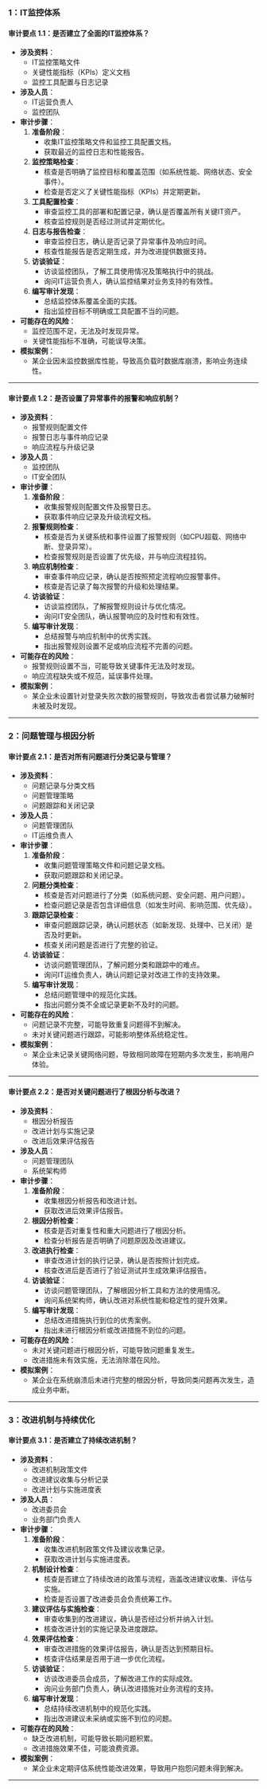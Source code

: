 
### **1：IT监控体系**

#### **审计要点 1.1**：是否建立了全面的IT监控体系？

- **涉及资料**：
    - IT监控策略文件
    - 关键性能指标（KPIs）定义文档
    - 监控工具配置与日志记录
- **涉及人员**：
    - IT运营负责人
    - 监控团队
- **审计步骤**：
    1. **准备阶段**：
        - 收集IT监控策略文件和监控工具配置文档。
        - 获取最近的监控日志和性能报告。
    2. **监控策略检查**：
        - 核查是否明确了监控目标和覆盖范围（如系统性能、网络状态、安全事件）。
        - 检查是否定义了关键性能指标（KPIs）并定期更新。
    3. **工具配置检查**：
        - 审查监控工具的部署和配置记录，确认是否覆盖所有关键IT资产。
        - 核查监控规则是否经过测试并定期优化。
    4. **日志与报告检查**：
        - 审查监控日志，确认是否记录了异常事件及响应时间。
        - 核查性能报告是否定期生成，并为改进提供数据支持。
    5. **访谈验证**：
        - 访谈监控团队，了解工具使用情况及策略执行中的挑战。
        - 询问IT运营负责人，确认监控结果对业务支持的有效性。
    6. **编写审计发现**：
        - 总结监控体系覆盖全面的实践。
        - 指出监控目标不明确或工具配置不当的问题。
- **可能存在的风险**：
    - 监控范围不足，无法及时发现异常。
    - 关键性能指标不准确，可能误导决策。
- **模拟案例**：
    - 某企业因未监控数据库性能，导致高负载时数据库崩溃，影响业务连续性。

---

#### **审计要点 1.2**：是否设置了异常事件的报警和响应机制？

- **涉及资料**：
    - 报警规则配置文件
    - 报警日志与事件响应记录
    - 响应流程与升级记录
- **涉及人员**：
    - 监控团队
    - IT安全团队
- **审计步骤**：
    1. **准备阶段**：
        - 收集报警规则配置文件及报警日志。
        - 获取事件响应记录及升级流程文档。
    2. **报警规则检查**：
        - 核查是否为关键系统和事件设置了报警规则（如CPU超载、网络中断、登录异常）。
        - 检查报警规则是否设置了优先级，并与响应流程挂钩。
    3. **响应机制检查**：
        - 审查事件响应记录，确认是否按照预定流程响应报警事件。
        - 核查是否记录了每次报警的升级和处理结果。
    4. **访谈验证**：
        - 访谈监控团队，了解报警规则设计与优化情况。
        - 询问IT安全团队，确认报警响应的及时性和有效性。
    5. **编写审计发现**：
        - 总结报警与响应机制中的优秀实践。
        - 指出报警规则设置不足或响应流程不完善的问题。
- **可能存在的风险**：
    - 报警规则设置不当，可能导致关键事件无法及时发现。
    - 响应流程缺失或不规范，延误事件处理。
- **模拟案例**：
    - 某企业未设置针对登录失败次数的报警规则，导致攻击者尝试暴力破解时未被及时发现。

---

### **2：问题管理与根因分析**

#### **审计要点 2.1**：是否对所有问题进行分类记录与管理？

- **涉及资料**：
    - 问题记录与分类文档
    - 问题管理策略
    - 问题跟踪和关闭记录
- **涉及人员**：
    - 问题管理团队
    - IT运维负责人
- **审计步骤**：
    1. **准备阶段**：
        - 收集问题管理策略文件和问题记录文档。
        - 获取问题跟踪和关闭记录。
    2. **问题分类检查**：
        - 核查是否对问题进行了分类（如系统问题、安全问题、用户问题）。
        - 检查问题记录是否包含详细信息（如发生时间、影响范围、优先级）。
    3. **跟踪记录检查**：
        - 审查问题跟踪记录，确认问题状态（如新发现、处理中、已关闭）是否及时更新。
        - 核查关闭问题是否进行了完整的验证。
    4. **访谈验证**：
        - 访谈问题管理团队，了解问题分类和跟踪中的难点。
        - 询问IT运维负责人，确认问题记录对改进工作的支持效果。
    5. **编写审计发现**：
        - 总结问题管理中的规范化实践。
        - 指出问题分类不全或记录更新不及时的问题。
- **可能存在的风险**：
    - 问题记录不完整，可能导致重复问题得不到解决。
    - 未对关键问题进行跟踪，可能影响整体系统稳定性。
- **模拟案例**：
    - 某企业未记录关键网络问题，导致相同故障在短期内多次发生，影响用户体验。

---

#### **审计要点 2.2**：是否对关键问题进行了根因分析与改进？

- **涉及资料**：
    - 根因分析报告
    - 改进计划与实施记录
    - 改进后效果评估报告
- **涉及人员**：
    - 问题管理团队
    - 系统架构师
- **审计步骤**：
    1. **准备阶段**：
        - 收集根因分析报告和改进计划。
        - 获取改进后效果评估报告。
    2. **根因分析检查**：
        - 核查是否对重复性和重大问题进行了根因分析。
        - 检查分析报告是否明确了问题原因及改进建议。
    3. **改进执行检查**：
        - 审查改进计划的执行记录，确认是否按照计划完成。
        - 核查改进后是否进行了验证测试并生成效果评估报告。
    4. **访谈验证**：
        - 访谈问题管理团队，了解根因分析工具和方法的使用情况。
        - 询问系统架构师，确认改进对系统性能和稳定性的提升效果。
    5. **编写审计发现**：
        - 总结改进措施执行到位的优秀案例。
        - 指出未进行根因分析或改进措施不到位的问题。
- **可能存在的风险**：
    - 未对关键问题进行根因分析，可能导致问题重复发生。
    - 改进措施未有效实施，无法消除潜在风险。
- **模拟案例**：
    - 某企业在系统崩溃后未进行完整的根因分析，导致同类问题再次发生，造成业务中断。

---

### **3：改进机制与持续优化**

#### **审计要点 3.1**：是否建立了持续改进机制？

- **涉及资料**：
    - 改进机制政策文件
    - 改进建议收集与分析记录
    - 改进计划与实施进度表
- **涉及人员**：
    - 改进委员会
    - 业务部门负责人
- **审计步骤**：
    1. **准备阶段**：
        - 收集改进机制政策文件及建议收集记录。
        - 获取改进计划与实施进度表。
    2. **机制设计检查**：
        - 核查是否建立了持续改进的政策与流程，涵盖改进建议收集、评估与实施。
        - 检查是否设置了改进委员会负责统筹工作。
    3. **建议评估与实施检查**：
        - 审查收集到的改进建议，确认是否经过分析并纳入计划。
        - 核查改进计划的实施记录及进度跟踪。
    4. **效果评估检查**：
        - 审查改进措施的效果评估报告，确认是否达到预期目标。
        - 核查评估结果是否用于进一步优化流程。
    5. **访谈验证**：
        - 访谈改进委员会成员，了解改进工作的实际成效。
        - 询问业务部门负责人，确认改进措施对业务流程的支持。
    6. **编写审计发现**：
        - 总结持续改进机制中的规范化实践。
        - 指出改进建议未采纳或实施不到位的问题。
- **可能存在的风险**：
    - 缺乏改进机制，可能导致长期问题积累。
    - 改进措施效果不佳，可能浪费资源。
- **模拟案例**：
    - 某企业未定期评估系统性能改进效果，导致用户抱怨问题未得到解决。

---
